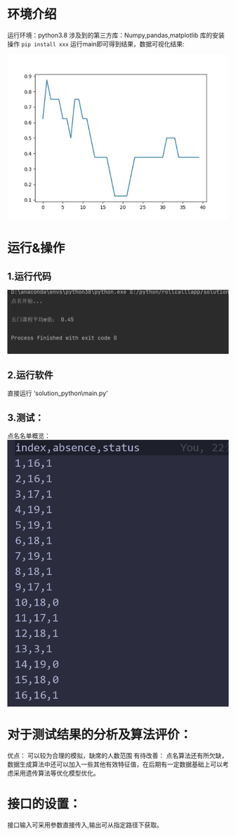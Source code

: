 # 环境介绍
运行环境：python3.8
涉及到的第三方库：Numpy,pandas,matplotlib
库的安装操作
`
pip install xxx
` 
运行main即可得到结果，数据可视化结果:

![](Data/p1.jpg)
# 运行&操作
## 1.运行代码 
![](image/mk-2022-10-11-14-22-57.png)
<!-- 运行结果展示 -->

## 2.运行软件 
直接运行 ‘solution_python\main.py’
## 3.测试：
点名名单概览：
![](image/mk-2022-10-11-14-28-36.png)
# 对于测试结果的分析及算法评价：
优点：
可以较为合理的模拟，缺席的人数范围
有待改善：
点名算法还有所欠缺，数据生成算法中还可以加入一些其他有效特征值，在后期有一定数据基础上可以考虑采用遗传算法等优化模型优化。
# 接口的设置：
接口输入可采用参数直接传入,输出可从指定路径下获取。
